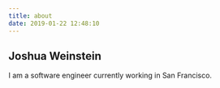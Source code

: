 ```yaml
---
title: about
date: 2019-01-22 12:48:10
---
```


## Joshua Weinstein

I am a software engineer currently working in San Francisco.
